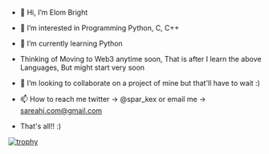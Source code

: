 - 👋 Hi, I’m Elom Bright

- 👀 I’m interested in Programming Python, C, C++

- 🌱 I’m currently learning Python

- Thinking of Moving to Web3 anytime soon, That is after I learn the above Languages, But might start very soon

- 💞️ I’m looking to collaborate on a project of mine but that'll have to wait :) 

- 📫 How to reach me twitter -> @spar_kex or email me -> sareahj.com@gmail.com

- That's all!! :)



[![trophy](https://github-profile-trophy.vercel.app/?username=cakezero)](https://github.com/ryo-ma/github-profile-trophy)
<!---
Cakezero/Cakezero is a ✨ special ✨ repository because its `README.md` (this file) appears on your GitHub profile.
You can click the Preview link to take a look at your changes.
--->
